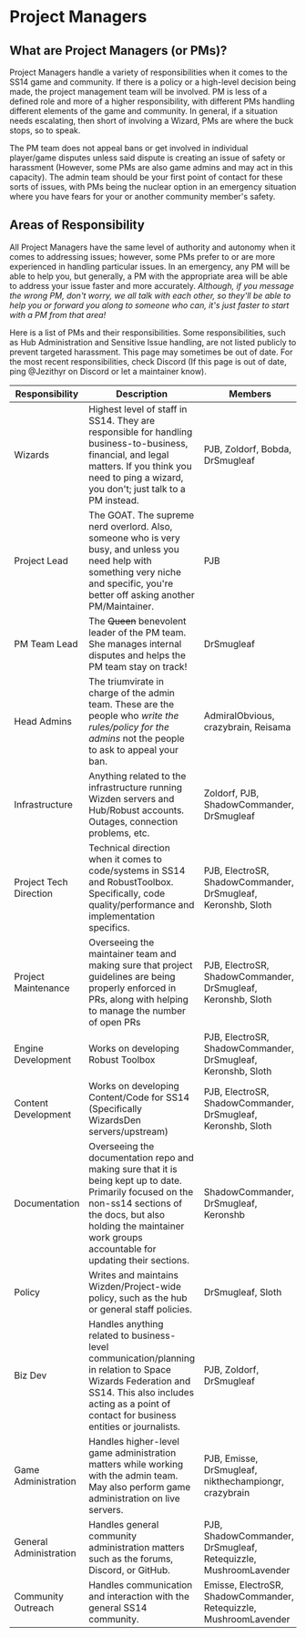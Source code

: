 # Project Managers

## What are Project Managers (or PMs)?

Project Managers handle a variety of responsibilities when it comes to the SS14 game and community. If there is a policy or a high-level decision being made, the project management team will be involved. PM is less of a defined role and more of a higher responsibility, with different PMs handling different elements of the game and community. In general, if a situation needs escalating, then short of involving a Wizard, PMs are where the buck stops, so to speak.

The PM team does not appeal bans or get involved in individual player/game disputes unless said dispute is creating an issue of safety or harassment (However, some PMs are also game admins and may act in this capacity). The admin team should be your first point of contact for these sorts of issues, with PMs being the nuclear option in an emergency situation where you have fears for your or another community member's safety.

## Areas of Responsibility

All Project Managers have the same level of authority and autonomy when it comes to addressing issues; however, some PMs prefer to or are more experienced in handling particular issues. In an emergency, any PM will be able to help you, but generally, a PM with the appropriate area will be able to address your issue faster and more accurately. *Although, if you message the wrong PM, don't worry, we all talk with each other, so they'll be able to help you or forward you along to someone who can, it's just faster to start with a PM from that area!*

Here is a list of PMs and their responsibilities. Some responsibilities, such as Hub Administration and Sensitive Issue handling, are not listed publicly to prevent targeted harassment.
This page may sometimes be out of date. For the most recent responsibilities, check Discord (If this page is out of date, ping @Jezithyr on Discord or let a maintainer know).

| Responsibility | Description | Members |
|---|---|---|
| Wizards | Highest level of staff in SS14. They are responsible for handling business-to-business, financial, and legal matters. If you think you need to ping a wizard, you don't; just talk to a PM instead. | PJB, Zoldorf, Bobda, DrSmugleaf |
| Project Lead | The GOAT. The supreme nerd overlord. Also, someone who is very busy, and unless you need help with something very niche and specific, you're better off asking another PM/Maintainer. | PJB |
| PM Team Lead | The ~~Queen~~ benevolent leader of the PM team. She manages internal disputes and helps the PM team stay on track! | DrSmugleaf |
| Head Admins | The triumvirate in charge of the admin team. These are the people who *write the rules/policy for the admins* not the people to ask to appeal your ban. | AdmiralObvious, crazybrain, Reisama |
| Infrastructure | Anything related to the infrastructure running Wizden servers and Hub/Robust accounts. Outages, connection problems, etc. | Zoldorf, PJB, ShadowCommander, DrSmugleaf |
| Project Tech Direction | Technical direction when it comes to code/systems in SS14 and RobustToolbox. Specifically, code quality/performance and implementation specifics. | PJB, ElectroSR, ShadowCommander, DrSmugleaf, Keronshb, Sloth |
| Project Maintenance | Overseeing the maintainer team and making sure that project guidelines are being properly enforced in PRs, along with helping to manage the number of open PRs | PJB, ElectroSR, ShadowCommander, DrSmugleaf, Keronshb, Sloth |
| Engine Development | Works on developing Robust Toolbox | PJB, ElectroSR, ShadowCommander, DrSmugleaf, Keronshb, Sloth |
| Content Development | Works on developing Content/Code for SS14 (Specifically WizardsDen servers/upstream) | PJB, ElectroSR, ShadowCommander, DrSmugleaf, Keronshb, Sloth |
| Documentation | Overseeing the documentation repo and making sure that it is being kept up to date. Primarily focused on the non-ss14 sections of the docs, but also holding the maintainer work groups accountable for updating their sections. | ShadowCommander, DrSmugleaf, Keronshb |
| Policy | Writes and maintains Wizden/Project-wide policy, such as the hub or general staff policies. | DrSmugleaf, Sloth |
| Biz Dev | Handles anything related to business-level communication/planning in relation to Space Wizards Federation and SS14. This also includes acting as a point of contact for business entities or journalists. | PJB, Zoldorf, DrSmugleaf |
| Game Administration | Handles higher-level game administration matters while working with the admin team. May also perform game administration on live servers. | PJB, Emisse, DrSmugleaf, nikthechampiongr, crazybrain |
| General Administration | Handles general community administration matters such as the forums, Discord, or GitHub. | PJB, ShadowCommander, DrSmugleaf, Retequizzle, MushroomLavender |
| Community Outreach | Handles communication and interaction with the general SS14 community. | Emisse, ElectroSR, ShadowCommander, Retequizzle, MushroomLavender |






